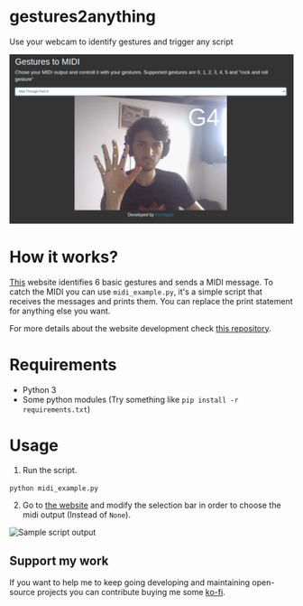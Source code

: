 # gestures2anything

Use your webcam to identify gestures and trigger any script

[![Gestures identification website](imgs/website.jpg)](https://gestos.mathigatti.com/)

# How it works?

[This](http://gestos.mathigatti.com/) website identifies 6 basic gestures and sends a MIDI message. To catch the MIDI you can use `midi_example.py`, it's a simple script that receives the messages and prints them. You can replace the print statement for anything else you want.

For more details about the website development check [this repository](https://github.com/mathigatti/GesturesController).

# Requirements

- Python 3
- Some python modules (Try something like `pip install -r requirements.txt`)

# Usage

1. Run the script.

```python midi_example.py```

2. Go to [the website](http://gestos.mathigatti.com/) and modify the selection bar in order to choose the midi output (Instead of `None`).

![Sample script output](imgs/sample_script.jpg)

## Support my work

If you want to help me to keep going developing and maintaining open-source projects you can contribute buying me some [ko-fi](https://ko-fi.com/mathigatti).
